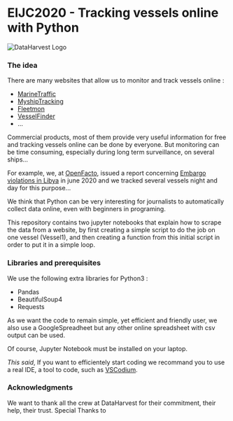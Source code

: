 # EIJC2020 - Tracking vessels online with Python

![DataHarvest Logo](https://pbs.twimg.com/profile_banners/1123934898501373952/1594060240/1500x500)

### The idea

There are many websites that allow us to monitor and track vessels online : 

* [MarineTraffic](https://www.marinetraffic.com/)
* [MyshipTracking](https://www.myshiptracking.com/)
* [Fleetmon](https://www.fleetmon.com/)
* [VesselFinder](https://www.vesselfinder.com/)
* ...

Commercial products, most of them provide very useful information for free and tracking vessels online can be done by everyone.
But monitoring can be time consuming, especially during long term surveillance, on several ships...

For example, we, at [OpenFacto](https://openfacto.fr), issued a report concerning [Embargo violations in Libya](https://openfacto.fr/2020/07/03/nouveau-rapport-par-openfacto-turkeys-shadow-arms-deliveries/) in june 2020 and we tracked several vessels night and day for this purpose...

We think that Python can be very interesting for journalists to automatically collect data online, even with beginners in programing.

This repository contains two jupyter notebooks that explain how to scrape the data from a website, by first creating a simple script to do the job on one vessel (Vessel1), and then creating a function from this initial script in order to put it in a simple loop.


### Libraries and prerequisites

We use the following extra libraries for Python3 : 

* Pandas
* BeautifulSoup4
* Requests

As we want the code to remain simple, yet efficient and friendly user, we also use a GoogleSpreadheet but any other online spreadsheet with csv output can be used.

Of course, Jupyter Notebook must be installed on your laptop.

*This said*, If you want to efficientely start coding we recommand you to use a real IDE, a tool to code, such as [VSCodium](https://vscodium.com/).

### Acknowledgments

We want to thank all the crew at DataHarvest for their commitment, their help, their trust. Special Thanks to 
